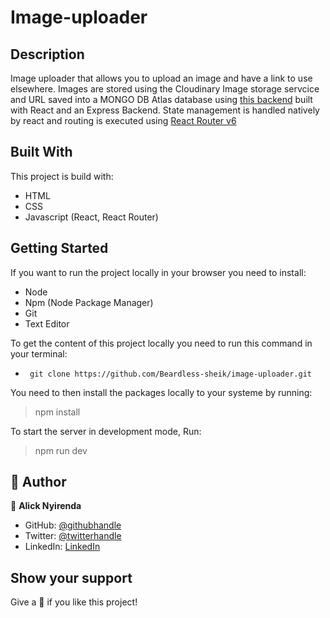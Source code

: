 # Image-uploader

## Description
Image uploader that allows you to upload an image and have a link to use elsewhere. Images are stored using the Cloudinary Image storage servcice and URL saved into a MONGO DB Atlas database using [this backend](https://github.com/Beardless-sheik/image-uploader-backend) built with React and an Express Backend. State management is handled natively by react and routing is executed using [React Router v6](https://reactrouter.com/docs/en/v6)

## Built With

This project is build with:

- HTML
- CSS
- Javascript (React, React Router)

## Getting Started

If you want to run the project locally in your browser you need to install: 

  - Node
  - Npm (Node Package Manager)
  - Git
  - Text Editor

To get the content of this project locally you need to run this command in your terminal:

- ` git clone https://github.com/Beardless-sheik/image-uploader.git`

You need to then install the packages locally to your systeme by running: 

 > npm install 

To start the server in development mode, Run: 

 > npm run dev 



## 👤 Author


👤 **Alick Nyirenda**
- GitHub: [@githubhandle](https://github.com/Beardless-sheik)
- Twitter: [@twitterhandle](https://twitter.com/Beardless_Sheik)
- LinkedIn: [LinkedIn](https://www.linkedin.com/in/alick-nyirenda/)


## Show your support

Give a :star2: if you like this project!


